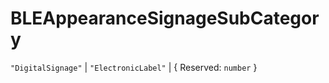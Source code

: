 # **BLEAppearanceSignageSubCategory**
`"DigitalSignage"` | `"ElectronicLabel"` | {
  Reserved: `number`
}